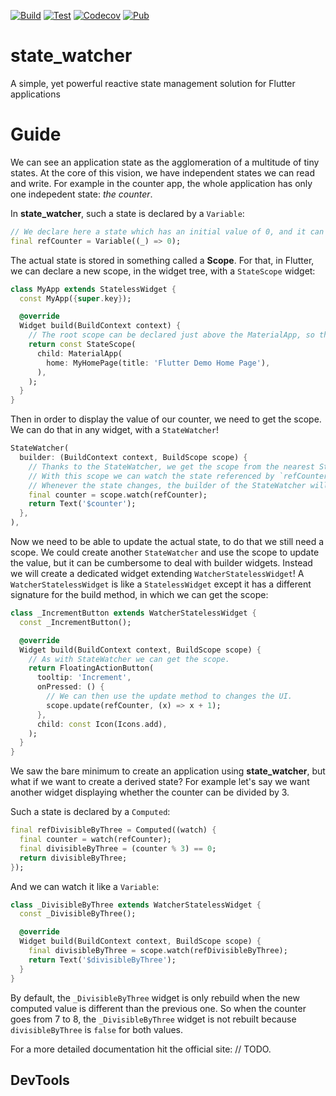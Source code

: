 [![Build][github_action_build_badge]][github_action_build]
[![Test][github_action_test_badge]][github_action_test]
[![Codecov][codecov_badge]][codecov]
[![Pub][pub_badge]][pub]

# state_watcher
A simple, yet powerful reactive state management solution for Flutter applications

# Guide

We can see an application state as the agglomeration of a multitude of tiny states. At the core of this vision, we have independent states we can read and write. For example in the counter app, the whole application has only one indepedent state: *the counter*.

In **state_watcher**, such a state is declared by a `Variable`:

```dart
// We declare here a state which has an initial value of 0, and it can be referenced through `refCounter`.
final refCounter = Variable((_) => 0);
```

The actual state is stored in something called a **Scope**. For that, in Flutter, we can declare a new scope, in the widget tree, with a `StateScope` widget:

```dart
class MyApp extends StatelessWidget {
  const MyApp({super.key});

  @override
  Widget build(BuildContext context) {
    // The root scope can be declared just above the MaterialApp, so that it can be accessed from anywhere in the application.
    return const StateScope(
      child: MaterialApp(
        home: MyHomePage(title: 'Flutter Demo Home Page'),
      ),
    );
  }
}
```

Then in order to display the value of our counter, we need to get the scope. We can do that in any widget, with a `StateWatcher`!

```dart
StateWatcher(
  builder: (BuildContext context, BuildScope scope) {
    // Thanks to the StateWatcher, we get the scope from the nearest StateScope ancestor.
    // With this scope we can watch the state referenced by `refCounter`.
    // Whenever the state changes, the builder of the StateWatcher will be called again.
    final counter = scope.watch(refCounter);
    return Text('$counter');
  },
),
```

Now we need to be able to update the actual state, to do that we still need a scope.
We could create another `StateWatcher` and use the scope to update the value, but it can be cumbersome to deal with builder widgets.
Instead we will create a dedicated widget extending `WatcherStatelessWidget`!
A `WatcherStatelessWidget` is like a `StatelessWidget` except it has a different signature for the build method, in which we can get the scope:

```dart
class _IncrementButton extends WatcherStatelessWidget {
  const _IncrementButton();

  @override
  Widget build(BuildContext context, BuildScope scope) {
    // As with StateWatcher we can get the scope.
    return FloatingActionButton(
      tooltip: 'Increment',
      onPressed: () {
        // We can then use the update method to changes the UI.
        scope.update(refCounter, (x) => x + 1);
      },
      child: const Icon(Icons.add),
    );
  }
}
```

We saw the bare minimum to create an application using **state_watcher**, but what if we want to create a derived state?
For example let's say we want another widget displaying whether the counter can be divided by 3.

Such a state is declared by a `Computed`:

```dart
final refDivisibleByThree = Computed((watch) {
  final counter = watch(refCounter);
  final divisibleByThree = (counter % 3) == 0;
  return divisibleByThree;
});
```

And we can watch it like a `Variable`:

```dart
class _DivisibleByThree extends WatcherStatelessWidget {
  const _DivisibleByThree();

  @override
  Widget build(BuildContext context, BuildScope scope) {
    final divisibleByThree = scope.watch(refDivisibleByThree);
    return Text('$divisibleByThree');
  }
}
```

By default, the `_DivisibleByThree` widget is only rebuild when the new computed value is different than the previous one. So when the counter goes from 7 to 8, the `_DivisibleByThree` widget is not rebuilt because `divisibleByThree` is `false` for both values. 


For a more detailed documentation hit the official site: // TODO.


## DevTools


<!-- Links -->
[github_action_build_badge]: https://github.com/letsar/state_watcher/workflows/Build/badge.svg
[github_action_build]: https://github.com/letsar/state_watcher/actions/workflows/state_watcher_build.yml
[github_action_test_badge]: https://github.com/letsar/state_watcher/workflows/Test/badge.svg
[github_action_test]: https://github.com/letsar/state_watcher/actions/workflows/state_watcher_test.yml
[pub_badge]: https://img.shields.io/pub/v/state_watcher.svg
[pub]: https://pub.dartlang.org/packages/state_watcher
[codecov]: https://codecov.io/gh/letsar/state_watcher
[codecov_badge]: https://codecov.io/gh/letsar/state_watcher/graph/badge.svg?token=OCDC7QXE0B
[issue]: https://github.com/letsar/state_watcher/issues
[pr]: https://github.com/letsar/state_watcher/pulls

